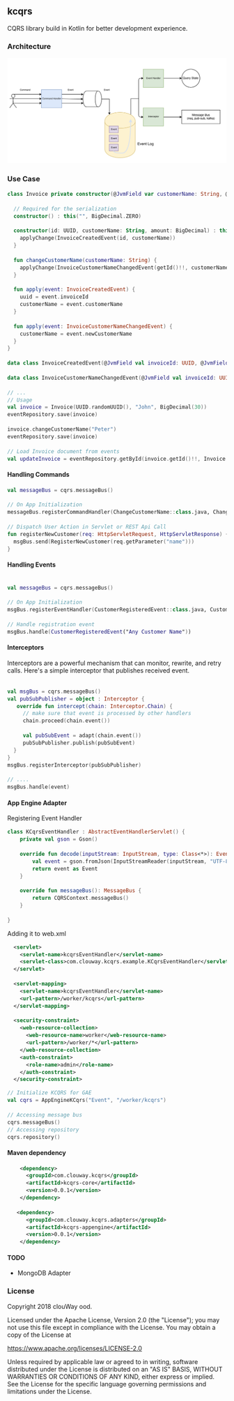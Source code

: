 ## kcqrs

CQRS library build in Kotlin for better development experience.

### Architecture
![Architecture](docs/architecture.png)

### Use Case

```kotlin
class Invoice private constructor(@JvmField var customerName: String, @JvmField val amount: BigDecimal) : AggregateRootBase() {

  // Required for the serialization 
  constructor() : this("", BigDecimal.ZERO)

  constructor(id: UUID, customerName: String, amount: BigDecimal) : this(customerName, amount) {
    applyChange(InvoiceCreatedEvent(id, customerName))
  }

  fun changeCustomerName(customerName: String) {
    applyChange(InvoiceCustomerNameChangedEvent(getId()!!, customerName))
  }

  fun apply(event: InvoiceCreatedEvent) {
    uuid = event.invoiceId
    customerName = event.customerName    
  }

  fun apply(event: InvoiceCustomerNameChangedEvent) {
    customerName = event.newCustomerName
  }
}
    
data class InvoiceCreatedEvent(@JvmField val invoiceId: UUID, @JvmField val customerName: String) : Event
    
data class InvoiceCustomerNameChangedEvent(@JvmField val invoiceId: UUID, @JvmField val newCustomerName: String) : Event

// ...
// Usage 
val invoice = Invoice(UUID.randomUUID(), "John", BigDecimal(30))        
eventRepository.save(invoice)

invoice.changeCustomerName("Peter")
eventRepository.save(invoice)

// Load Invoice document from events
val updateInvoice = eventRepository.getById(invoice.getId()!!, Invoice::class.java)
```

#### Handling Commands 

```kotlin
val messageBus = cqrs.messageBus()

// On App Initialization 
messageBus.registerCommandHandler(ChangeCustomerName::class.java, ChangeCustomerNameHandler())

// Dispatch User Action in Servlet or REST Api Call 
fun registerNewCustomer(req: HttpServletRequest, HttpServletResponse) {     
  msgBus.send(RegisterNewCustomer(req.getParameter("name")))      
} 

```

#### Handling Events 

```kotlin

val messageBus = cqrs.messageBus()

// On App Initialization 
msgBus.registerEventHandler(CustomerRegisteredEvent::class.java, CustomerRegisteredEventHandler(InMemoryCustomerRepository()))

// Handle registration event      
msgBus.handle(CustomerRegisteredEvent("Any Customer Name"))       

```
#### Interceptors
Interceptors are a powerful mechanism that can monitor, rewrite, and retry calls. Here's a simple interceptor that
publishes received event. 

```kotlin

val msgBus = cqrs.messageBus()
val pubSubPublisher = object : Interceptor {
   override fun intercept(chain: Interceptor.Chain) {     
     // make sure that event is processed by other handlers                                 
     chain.proceed(chain.event())
     
     val pubSubEvent = adapt(chain.event())     
     pubSubPublisher.publish(pubSubEvent)
  }
}
msgBus.registerInterceptor(pubSubPublisher)

// ....
msgBus.handle(event)                

```

#### App Engine Adapter

Registering Event Handler
```kotlin
class KCqrsEventHandler : AbstractEventHandlerServlet() {
    private val gson = Gson()

    override fun decode(inputStream: InputStream, type: Class<*>): Event {
        val event = gson.fromJson(InputStreamReader(inputStream, "UTF-8"), type)
        return event as Event
    }

    override fun messageBus(): MessageBus {
        return CQRSContext.messageBus()
    }
    
}
```

Adding it to web.xml
```xml
  <servlet>
    <servlet-name>kcqrsEventHandler</servlet-name>
    <servlet-class>com.clouway.kcqrs.example.KCqrsEventHandler</servlet-class>
  </servlet>

  <servlet-mapping>
    <servlet-name>kcqrsEventHandler</servlet-name>
    <url-pattern>/worker/kcqrs</url-pattern>
  </servlet-mapping>

  <security-constraint>
    <web-resource-collection>
      <web-resource-name>worker</web-resource-name>
      <url-pattern>/worker/*</url-pattern>
    </web-resource-collection>
    <auth-constraint>
      <role-name>admin</role-name>
    </auth-constraint>
  </security-constraint>
```

```kotlin
// Initialize KCQRS for GAE 
val cqrs = AppEngineKCqrs("Event", "/worker/kcqrs")

// Accessing message bus
cqrs.messageBus()
// Accessing repository 
cqrs.repository()
```


#### Maven dependency 

```xml  
    <dependency>
      <groupId>com.clouway.kcqrs</groupId>
      <artifactId>kcqrs-core</artifactId>
      <version>0.0.1</version>
    </dependency>
    
   <dependency>
      <groupId>com.clouway.kcqrs.adapters</groupId>
      <artifactId>kcqrs-appengine</artifactId>
      <version>0.0.1</version>
    </dependency>
```


#### TODO
 * MongoDB Adapter 
 
### License
Copyright 2018 clouWay ood.

Licensed under the Apache License, Version 2.0 (the "License");
you may not use this file except in compliance with the License.
You may obtain a copy of the License at

   https://www.apache.org/licenses/LICENSE-2.0

   Unless required by applicable law or agreed to in writing, software
   distributed under the License is distributed on an "AS IS" BASIS,
   WITHOUT WARRANTIES OR CONDITIONS OF ANY KIND, either express or implied.
   See the License for the specific language governing permissions and
   limitations under the License.